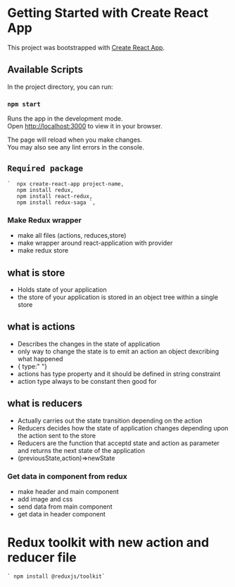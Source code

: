 # Getting Started with Create React App

This project was bootstrapped with [Create React App](https://github.com/facebook/create-react-app).

## Available Scripts

In the project directory, you can run:

### `npm start`

Runs the app in the development mode.\
Open [http://localhost:3000](http://localhost:3000) to view it in your browser.

The page will reload when you make changes.\
You may also see any lint errors in the console.


## `Required package`
    `  npx create-react-app project-name, 
       npm install redux,
       npm install react-redux,
       npm install redux-saga `,

### Make Redux wrapper 
 - make all files (actions, reduces,store)
 - make wrapper around react-application with provider
 - make redux store

## what is store 
- Holds state of your application
- the store of your application is stored in an object tree within a single store

## what is actions 
- Describes the changes in the state of  application
- only  way to change the state is to emit an action an object dexcribing what happened
- { type:"  "}
- actions has type property and it should be defined in string  constraint
-  action type always to be constant then good for


## what is reducers
- Actually carries out the state transition depending on  the action
- Reducers decides how the state of application changes depending upon the action sent to the store
- Reducers are the function that acceptd state and action as parameter and returns the next state of the application
- (previousState,action)=>newState

### Get data in component from redux
- make header and main  component
- add image and css
- send data from main component
- get data in header component


# Redux toolkit with new action and reducer file 
    ` npm install @reduxjs/toolkit`